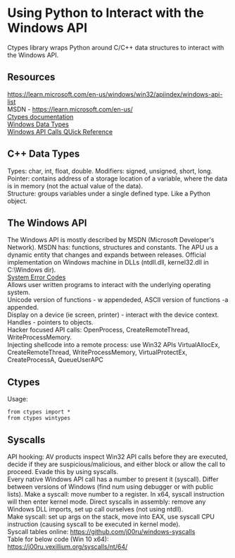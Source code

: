 # Using Python to Interact with the Windows API   
Ctypes library wraps Python around C/C++ data structures to interact with the Windows API.            

## Resources    
https://learn.microsoft.com/en-us/windows/win32/apiindex/windows-api-list      
MSDN - https://learn.microsoft.com/en-us/       
[Ctypes documentation](https://docs.python.org/3/library/ctypes.html)      
[Windows Data Types](https://learn.microsoft.com/en-us/windows/win32/winprog/windows-data-types)    
[Windows API Calls QUick Reference](https://github.com/snowcra5h/windows-api-function-cheatsheets)    
      
## C++ Data Types    
Types: char, int, float, double. Modifiers: signed, unsigned, short, long.    
Pointer: contains address of a storage location of a variable, where the data is in memory (not the actual value of the data).   
Structure: groups variables under a single defined type. Like a Python object.       

## The Windows API    
The Windows API is mostly described by MSDN (Microsoft Developer's Network). MSDN has: functions, structures and constants. The APU us a dynamic entity that changes and expands between releases. Official implementation on Windows machine in DLLs (ntdll.dll, kernel32.dll in C:\Windows dir).  
[System Error Codes](https://learn.microsoft.com/en-us/windows/win32/debug/system-error-codes--0-499-)     
Allows user written programs to interact with the underlying operating system.      
Unicode version of functions - w appendeded, ASCII version of functions -a appended.          
Display on a device (ie screen, printer) - interact with the device context.      
Handles - pointers to objects.       
Hacker focused API calls: OpenProcess, CreateRemoteThread, WriteProcessMemory.    
Injecting shellcode into a remote process: use Win32 APIs VirtualAllocEx, CreateRemoteThread, WriteProcessMemory, VirtualProtectEx, CreateProcessA, QueueUserAPC    


## Ctypes    
Usage:       

    from ctypes import *
    from ctypes wintypes      

## Syscalls   
API hooking: AV products inspect Win32 API calls before they are executed, decide if they are suspicious/malicious, and either block or allow the call to proceed. Evade this by using syscalls.   
Every native Windows API call has a number to present it (syscall). Differ between versions of Windows (find num using debugger or with public lists). Make a syscall: move number to a register. In x64, syscall instruction will then enter kernel mode. Direct syscalls in assembly: remove any Windows DLL imports, set up call ourselves (not using ntdll).      
Make syscall: set up args on the stack, move into EAX, use syscall CPU instruction (causing syscall to be executed in kernel mode).     
Syscall tables online: https://github.com/j00ru/windows-syscalls   
Table for below code (Win 10 x64): https://j00ru.vexillium.org/syscalls/nt/64/   
